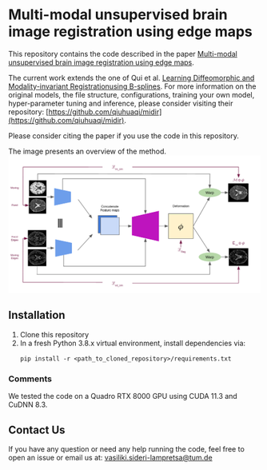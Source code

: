 # Multi-modal unsupervised brain image registration using edge maps

This repository contains the code described in the paper [Multi-modal unsupervised brain image registration using edge maps](https://arxiv.org/pdf/2202.04647.pdf).

The current work extends the one of Qui et al. [Learning Diffeomorphic and Modality-invariant Registrationusing B-splines](https://openreview.net/pdf?id=eSI9Qh2DJhN). For more information on the original models, the file structure, configurations, training your own model, hyper-parameter tuning and inference, please consider visiting their repository: [https://github.com/qiuhuaqi/midir](https://github.com/qiuhuaqi/midir).

Please consider citing the paper if you use the code in this repository.


The image presents an overview of the method.
<img src="arch.png" width="600">

## Installation
1. Clone this repository
2. In a fresh Python 3.8.x virtual environment, install dependencies via:
    ```
    pip install -r <path_to_cloned_repository>/requirements.txt
    ```

### Comments
We tested the code on a Quadro RTX 8000 GPU using CUDA 11.3 and CuDNN 8.3.

## Contact Us
If you have any question or need any help running the code, feel free to open an issue or email us at:
[vasiliki.sideri-lampretsa@tum.de](mailto:vasiliki.sideri-lampretsa@tum.de)
